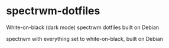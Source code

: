 # spectrwm-dotfiles
White-on-black (dark mode) spectrwm dotfiles built on Debian

spectrwm with everything set to white-on-black, built on Debian
